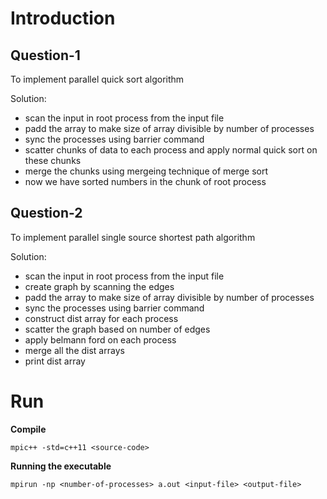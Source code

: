 # Introduction

## Question-1
To implement parallel quick sort algorithm

Solution:<br>

- scan the input in root process from the input file
- padd the array to make size of array divisible by number of processes
- sync the processes using barrier command
- scatter chunks of data to each process and apply normal quick sort on these chunks
- merge the chunks using mergeing technique of merge sort
- now we have sorted numbers in the chunk of root process

## Question-2
To implement parallel single source shortest path algorithm

Solution:<br>

- scan the input in root process from the input file
- create graph by scanning the edges
- padd the array to make size of array divisible by number of processes
- sync the processes using barrier command
- construct dist array for each process
- scatter the graph based on number of edges
- apply belmann ford on each process
- merge all the dist arrays
- print dist array

# Run
**Compile**
```
mpic++ -std=c++11 <source-code>
```
**Running the executable**
```
mpirun -np <number-of-processes> a.out <input-file> <output-file>
```
